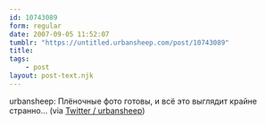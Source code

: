 ```yaml
---
id: 10743089
form: regular
date: 2007-09-05 11:52:07
tumblr: "https://untitled.urbansheep.com/post/10743089"
title:
tags:
    - post
layout: post-text.njk
---
```


<p>urbansheep: Плёночные фото готовы, и всё это выглядит крайне странно&hellip; (via <a href="http://twitter.com/urbansheep/statuses/248333432">Twitter / urbansheep</a>)</p>

